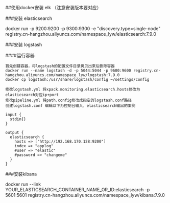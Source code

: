 ##使用docker安装 elk （注意安装版本要对应）

###安装 elasticsearch

docker run -p 9200:9200 -p 9300:9300 -e "discovery.type=single-node" registry.cn-hangzhou.aliyuncs.com/namespace_lyw/elasticsearch:7.9.0

###安装 logstash

####运行容器
    
    首先创建容器，将logstash的配置文件目录拷贝出来后删除容器
    docker run --name logstash -d -p 5044:5044 -p 9600:9600 registry.cn-hangzhou.aliyuncs.com/namespace_lyw/logstash:7.9.0
    docker cp logstash:/usr/share/logstash/config ~/settings/config
    
    修改logstash.yml 将xpack.monitoring.elasticsearch.hosts修改为elasticsearch对应ip+port
    修改pipeline.yml 将path.config修改成指定的logstash.conf路径
    创建logstash.conf 编辑以下为控制台输入，elasticsearch输出的案例
````   
input {
  stdin{}
}

output {
  elasticsearch {
    hosts => ["http://192.168.170.128:9200"]
    index => "applog"
    #user => "elastic"
    #password => "changeme"
  }
}
````   
    


###安装kibana

docker run --link YOUR_ELASTICSEARCH_CONTAINER_NAME_OR_ID:elasticsearch -p 5601:5601 registry.cn-hangzhou.aliyuncs.com/namespace_lyw/kibana:7.9.0





